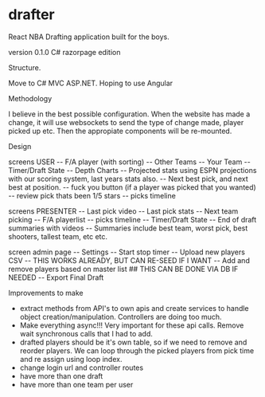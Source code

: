 # drafter
React NBA Drafting application built for the boys.

version 0.1.0 C# razorpage edition

Structure.

Move to C# MVC ASP.NET. Hoping to use Angular

Methodology

I believe in the best possible configuration. When the website has made a change, it will use websockets to send the type of change made, player picked up etc. Then the appropiate components will be re-mounted. 

Design

screens USER
-- F/A player (with sorting)
-- Other Teams
-- Your Team
-- Timer/Draft State
-- Depth Charts
-- Projected stats using ESPN projections with our scoring system, last years stats also.
-- Next best pick, and next best at position.
-- fuck you button (if a player was picked that you wanted)
-- review pick thats been 1/5 stars
-- picks timeline

screens PRESENTER
-- Last pick video
-- Last pick stats
-- Next team picking
-- F/A playerlist
-- picks timeline
-- Timer/Draft State
-- End of draft summaries with videos
-- Summaries include best team, worst pick, best shooters, tallest team, etc etc.

screen admin page
-- Settings
-- Start stop timer
-- Upload new players CSV -- THIS WORKS ALREADY, BUT CAN RE-SEED IF I WANT
-- Add and remove players based on master list ## THIS CAN BE DONE VIA DB IF NEEDED
-- Export Final Draft

Improvements to make
- extract methods from API's to own apis and create services to handle object creation/manipulation. Controllers are doing too much.
- Make everything async!!! Very important for these api calls. Remove wait synchronous calls that I had to add.
- drafted players should be it's own table, so if we need to remove and reorder players. We can loop through the picked players from pick time and re assign using loop index.
- change login url and controller routes
- have more than one draft
- have more than one team per user


